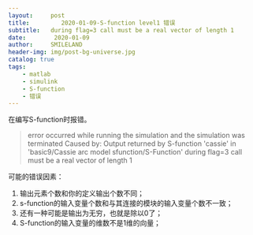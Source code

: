 ```yaml
---
layout:     post
title:         2020-01-09-S-function level1 错误
subtitle:   during flag=3 call must be a real vector of length 1 
date:        2020-01-09
author:     SMILELAND
header-img: img/post-bg-universe.jpg
catalog: true
tags:
    - matlab
    - simulink
    - S-function
    - 错误
---
```


在编写S-function时报错。

> error occurred while running the simulation and the simulation was terminated
Caused by:
Output returned by S-function 'cassie' in 'basic9/Cassie arc model sfunction/S-Function' during flag=3 call must be a real vector of length 1 

可能的错误因素：

1. 输出元素个数和你的定义输出个数不同；
2. s-function的输入变量个数和与其连接的模块的输入变量个数不一致；
3. 还有一种可能是输出为无穷，也就是除以0了；
4. S-function的输入变量的维数不是1维的向量；


